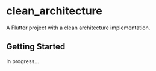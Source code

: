 # clean_architecture

A Flutter project with a clean architecture implementation.

## Getting Started

In progress...
